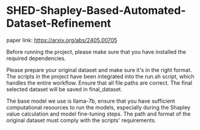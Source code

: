 # SHED-Shapley-Based-Automated-Dataset-Refinement

paper link: https://arxiv.org/abs/2405.00705

Before running the project, please make sure that you have installed the required dependencies.

Please prepare your original dataset and make sure it's in the right format.
The scripts in the project have been integrated into the run.sh script, which handles the entire workflow. Ensure that all file paths are correct. The final selected dataset will be saved in final_dataset.

The base model we use is llama-7b, ensure that you have sufficient computational resources to run the models, especially during the Shapley value calculation and model fine-tuning steps.
The path and format of the original dataset must comply with the scripts' requirements.
